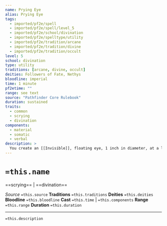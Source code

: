 ```yaml
---
name: Prying Eye
alias: Prying Eye
tags:
  - imported/pf2e/spell
  - imported/pf2e/spell/level_5
  - imported/pf2e/school/divination
  - imported/pf2e/spelltype/utility
  - imported/pf2e/tradition/arcane
  - imported/pf2e/tradition/divine
  - imported/pf2e/tradition/occult
level: 5
school: divination
type: utility
traditions: [arcane, divine, occult]
deities: Followers of Fate, Nethys
bloodline: imperial
time: 1 minute
pf2etime: ""
range: see text
source: "Pathfinder Core Rulebook"
duration: sustained
traits:
  - common
  - scrying
  - divination
components:
  - material
  - somatic
  - verbal
description: >
  You create an [[Invisible]], floating eye, 1 inch in diameter, at a location you can see within 500 feet. It sees in all directions with your normal visual senses and continuously transmits what it sees to you. The first time you Sustain the Spell each round, you can either move the eye up to 30 feet, seeing only things in front of the eye, or move it up to 10 feet, seeing everything in all directions around it. There is no limit to how far from you the eye can move, but the spell ends immediately if you and the eye ever cease to be on the same plane of existence. You can attempt Seek actions through the eye if you want to attempt Perception checks with it. Any damage dealt to the eye destroys it and ends the spell.
---
```

# `=this.name`
==scrying== | ==divination==

*Source* `=this.source`
**Traditions** `=this.traditions`
**Deities** `=this.deities`
**Bloodline** `=this.bloodline`
**Cast** `=this.time` | `=this.components`
**Range** `=this.range`
**Duration** `=this.duration`

***
`=this.description`